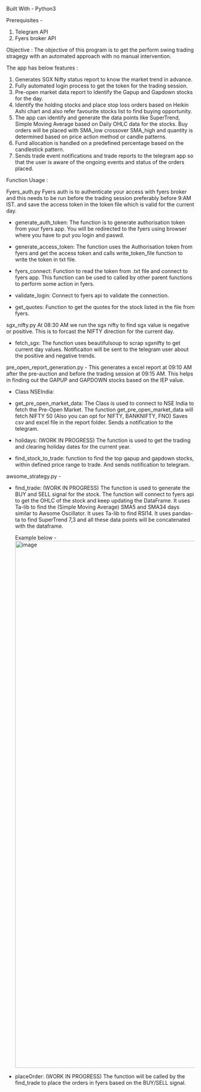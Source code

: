 Built With - 
  Python3

Prerequisites - 
1. Telegram API
2. Fyers broker API

Objective : The objective of this program is to get the perform swing trading stragegy with an automated approach with no manual intervention. 

The app has below features :
1.	Generates SGX Nifty status report to know the market trend in advance. 
2.	Fully automated login process to get the token for the trading session.
3.	Pre-open market data report to Identify the Gapup and Gapdown stocks for the day.
4.	Identify the holding stocks and place stop loss orders based on Heikin Ashi chart and also refer favourite stocks list to find buying opportunity. 
5.	The app can identify and generate the data points like SuperTrend, Simple Moving Average based on Daily OHLC data for the stocks. Buy orders will be placed with SMA_low crossover SMA_high and quantity is determined based on price action method or candle patterns. 
6.	Fund allocation is handled on a predefined percentage based on the candlestick pattern. 
7.	Sends trade event notifications and trade reports to the telegram app so that the user is aware of the ongoing events and status of the orders placed. 


Function Usage :

Fyers_auth.py
Fyers auth is to authenticate your access with fyers broker and this needs to be run before the trading session preferably before 9:AM IST. and save the access token in the token file which is valid for the current day. 

- generate_auth_token:
    The function is to generate authorisation token from your fyers app.
    You will be redirected to the fyers using browser where you have to put you login and paswd.
    
- generate_access_token:
    The function uses the Authorisation token from fyers and get the access token and calls write_token_file function to write the token in txt file.

- fyers_connect:
    Function to read the token from .txt file and connect to fyers app.
    This function can be used to called by other parent functions to perform some action in fyers.

- validate_login:
    Connect to fyers api to validate the connection.

- get_quotes:
    Function to get the quotes for the stock listed in the file from fyers.



sgx_nifty.py
At 08:30 AM we run the sgx nifty to find sgx value is negative or positive. This is to forcast the NIFTY direction for the current day. 
- fetch_sgx:
    The function uses beautifulsoup to scrap sgxnifty to get current day values. 
    Notificaiton will be sent to the telegram user about the positive and negative trends.  



pre_open_report_generation.py - 
This generates a excel report at 09:10 AM after the pre-auction and before the trading session at 09:15 AM. This helps in finding out the GAPUP and GAPDOWN stocks based on the IEP value. 
- Class NSEIndia:
- get_pre_open_market_data:
    The Class is used to connect to NSE India to fetch the Pre-Open Market. 
    The function get_pre_open_market_data will fetch NIFTY 50 (Also you can opt for NIFTY, BANKNIFTY, FNO)
    Saves csv and excel file in the report folder. 
    Sends a notification to the telegram. 
    
- holidays: (WORK IN PROGRESS)
    The function is used to get the trading and clearing holiday dates for the current year. 

- find_stock_to_trade:
    function to find the top gapup and gapdown stocks, within defined price range to trade. And sends notification to telegram.



awsome_strategy.py - 
- find_trade: (WORK IN PROGRESS)
    The function is used to generate the BUY and SELL signal for the stock. 
    The function will connect to fyers api to get the OHLC of the stock and keep updating the DataFrame. 
    It uses Ta-lib to find the (Simple Moving Average) SMA5 and SMA34 days similar to Awsome Oscillator. 
    It uses Ta-lib to find RSI14.
    It uses pandas-ta to find SuperTrend 7,3 and all these data points will be concatenated with the dataframe. 
    
    Example below - 
    <img width="1408" alt="image" src="https://user-images.githubusercontent.com/55142193/172527237-d97d378e-adba-40a5-8ea3-cdbd6a24f3ec.png">

    
- placeOrder: (WORK IN PROGRESS)
    The function will be called by the find_trade to place the orders in fyers based on the BUY/SELL signal. 
   
